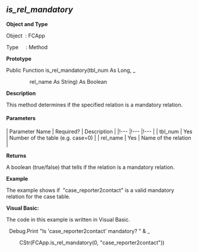 _is_rel_mandatory_
--------------------

**Object and Type**

Object  : FCApp

Type     : Method

**Prototype**

Public Function is_rel_mandatory(tbl_num As Long, _

                rel_name As String) As Boolean

**Description**

This method determines if the specified relation is a mandatory relation.

#### Parameters

| Parameter Name | Required? | Description |
|!--- |!--- |!--- |
| tbl_num | Yes | Number of the table (e.g. case=0) |
| rel_name | Yes | Name of the relation |

**Returns**

A boolean (true/false) that tells if the relation is a mandatory relation.

**Example**

The example shows if  "case_reporter2contact" is a valid mandatory relation for the case table.

**Visual Basic:**

The code in this example is written in Visual Basic.

  Debug.Print "Is 'case_reporter2contact' mandatory? " & _

         CStr(FCApp.is_rel_mandatory(0, "case_reporter2contact"))